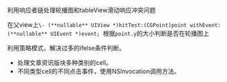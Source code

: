利用响应者链处理轮播图和tableView滑动响应冲突问题

在父view上`\- (**nullable** UIView *)hitTest:(CGPoint)point withEvent:(**nullable** UIEvent *)event; `根据`point.y`的大小判断是否在轮播图上



利用策略模式，解决过多的ifelse条件判断。

- 处理文章资讯版块多种类别的cell。
- 不同类型cell的不同点击事件，使用NSInvocation调用方法。